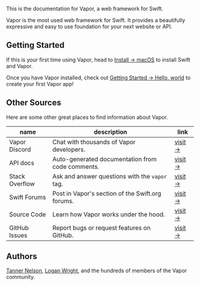 This is the documentation for Vapor, a web framework for Swift.

Vapor is the most used web framework for Swift. It provides a beautifully expressive and easy to use foundation for your next website or API.

## Getting Started

If this is your first time using Vapor, head to [Install → macOS](/install/macos.md) to install Swift and Vapor.

Once you have Vapor installed, check out [Getting Started → Hello, world](/hello-world.md) to create your first Vapor app!

## Other Sources

Here are some other great places to find information about Vapor.

| name           | description                                      | link                                                            |
|----------------|--------------------------------------------------|-----------------------------------------------------------------|
| Vapor Discord  | Chat with thousands of Vapor developers.         | [visit &rarr;](http://vapor.team)                               |
| API docs       | Auto-generated documentation from code comments. | [visit &rarr;](http://api.vapor.codes)                          |
| Stack Overflow | Ask and answer questions with the `vapor` tag.   | [visit &rarr;](http://stackoverflow.com/questions/tagged/vapor) |
| Swift Forums  | Post in Vapor's section of the Swift.org forums.  | [visit &rarr;](https://forums.swift.org/c/related-projects/vapor)           |
| Source Code    | Learn how Vapor works under the hood.            | [visit &rarr;](https://github.com/vapor/vapor)                  |
| GitHub Issues  | Report bugs or request features on GitHub.       | [visit &rarr;](https://github.com/vapor/vapor/issues)           |


## Authors

[Tanner Nelson](mailto:tanner@vapor.codes), [Logan Wright](mailto:logan@vapor.codes), and the hundreds of members of the Vapor community.
